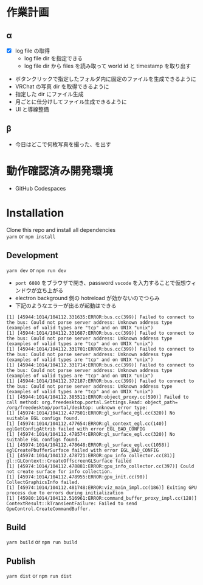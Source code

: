 # 作業計画
## α
* [x] log file の取得
    * log file dir を指定できる
    * log file dir から files を読み取って world id と timestamp を取り出す
* ボタンクリックで指定したフォルダ内に固定のファイルを生成できるように
* VRChat の写真 dir を取得できるように
* 指定した dir にファイル生成
* 月ごとに仕分けしてファイル生成できるように
* UI と導線整備

## β
* 今日はどこで何枚写真を撮った、を出す


# 動作確認済み開発環境
* GitHub Codespaces

# Installation

Clone this repo and install all dependencies  
`yarn` or `npm install`

## Development

`yarn dev` or `npm run dev`

* `port 6080` をブラウザで開き、password `vscode` を入力することで仮想ウィンドウが立ち上がる
* electron background 側の hotreload が効かないのでつらみ
* 下記のようなエラーが出るが起動はできる
```
[1] [45944:1014/104112.331635:ERROR:bus.cc(399)] Failed to connect to the bus: Could not parse server address: Unknown address type (examples of valid types are "tcp" and on UNIX "unix")
[1] [45944:1014/104112.331687:ERROR:bus.cc(399)] Failed to connect to the bus: Could not parse server address: Unknown address type (examples of valid types are "tcp" and on UNIX "unix")
[1] [45944:1014/104112.331701:ERROR:bus.cc(399)] Failed to connect to the bus: Could not parse server address: Unknown address type (examples of valid types are "tcp" and on UNIX "unix")
[1] [45944:1014/104112.331714:ERROR:bus.cc(399)] Failed to connect to the bus: Could not parse server address: Unknown address type (examples of valid types are "tcp" and on UNIX "unix")
[1] [45944:1014/104112.372187:ERROR:bus.cc(399)] Failed to connect to the bus: Could not parse server address: Unknown address type (examples of valid types are "tcp" and on UNIX "unix")
[1] [45944:1014/104112.385511:ERROR:object_proxy.cc(590)] Failed to call method: org.freedesktop.portal.Settings.Read: object_path= /org/freedesktop/portal/desktop: unknown error type: 
[1] [45974:1014/104112.477501:ERROR:gl_surface_egl.cc(320)] No suitable EGL configs found.
[1] [45974:1014/104112.477654:ERROR:gl_context_egl.cc(140)] eglGetConfigAttrib failed with error EGL_BAD_CONFIG
[1] [45974:1014/104112.478574:ERROR:gl_surface_egl.cc(320)] No suitable EGL configs found.
[1] [45974:1014/104112.478648:ERROR:gl_surface_egl.cc(1058)] eglCreatePbufferSurface failed with error EGL_BAD_CONFIG
[1] [45974:1014/104112.478721:ERROR:gpu_info_collector.cc(81)] gl::GLContext::CreateOffscreenGLSurface failed
[1] [45974:1014/104112.478881:ERROR:gpu_info_collector.cc(397)] Could not create surface for info collection.
[1] [45974:1014/104112.478955:ERROR:gpu_init.cc(90)] CollectGraphicsInfo failed.
[1] [45974:1014/104112.481748:ERROR:viz_main_impl.cc(186)] Exiting GPU process due to errors during initialization
[1] [45980:1014/104112.516961:ERROR:command_buffer_proxy_impl.cc(128)] ContextResult::kTransientFailure: Failed to send GpuControl.CreateCommandBuffer.
```

## Build

`yarn build` or `npm run build`

## Publish

`yarn dist` or `npm run dist`